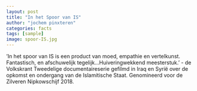 ```yaml
---
layout: post
title: "In het Spoor van IS"
author: "jochem pinxteren"
categories: facts
tags: [sample]
image: spoor-IS.jpg
---
```



’In het spoor van IS is een product van moed, empathie en vertelkunst. Fantastisch, en afschuwelijk tegelijk…Huiveringwekkend meesterstuk.’ - de Volkskrant
Tweedelige documentaireserie gefilmd in Iraq en Syrië over de opkomst en ondergang van de Islamitische Staat.
Genomineerd voor de Zilveren Nipkowschijf 2018.
